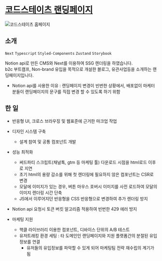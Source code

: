# [코드스테이츠 랜딩페이지](https://www.codestates.com)

![코드스테이츠 홈페이지](https://www.datocms-assets.com/107137/1698302941-2023-10-26-3-48-56.png?w=900)

## 소개

`Next` `Typescript` `Styled-Components` `Zustand` `Storybook`

Notion api로 만든 CMS와 Next를 이용하여 SSG 렌더링을 하였습니다.  
b2c 부트캠프, Non-brand 유입을 목적으로 개설한 블로그, 유관사업등을 소개하는 랜딩페이지입니다.

- Notion api를 사용한 이유 : 랜딩페이지 변경이 빈번한 상황에서, 배포없이 마케터분들이 랜딩페이지의 문구를 직접 변경 할 수 있도록 하기 위함

## 한 일

- 반응형 UI, 크로스 브라우징 및 웹표준에 근거한 마크업 작업
- 디자인 시스템 구축

  - 설계 참여 및 공통 컴포넌트 개발

- 성능 최적화

  - 써드파티 스크립트(채널톡, gtm 등 마케팅 툴) 다운로드 시점을 html로드 이후로 지연
  - 초기 html의 용량 감소를 위해 첫 렌더링에 필요하지 않은 컴포넌트는 CSR로 변경
  - 모달에 이미지가 있는 경우, 버튼 마우스 호버시 이미지를 사전 로드하여 모달의 이미지 렌더링 시간 단축
  - JS에서 이루어지던 반응형을 CSS 반응형으로 변경하여 추가 렌더링 방지

- Notion api 요청시 토큰 버킷 알고리즘 적용하여 빈번한 429 에러 방지

- 마케팅 지원
  - 핵클 라이브러리 이용한 컴포넌트, 디바이스 단위의 A/B 테스트
  - 유저트래킹 환경 세팅 : 타 도메인인 랜딩페이지와 지원 플랫폼간의 분절된 유입정보를 연결
    - 유저들의 유입정보를 파악할 수 있게 되어 마케팅팀 전략 재수립의 계기가 됨
